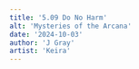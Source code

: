 ```yaml
---
title: '5.09 Do No Harm'
alt: 'Mysteries of the Arcana'
date: '2024-10-03'
author: 'J Gray'
artist: 'Keira'
---
```

